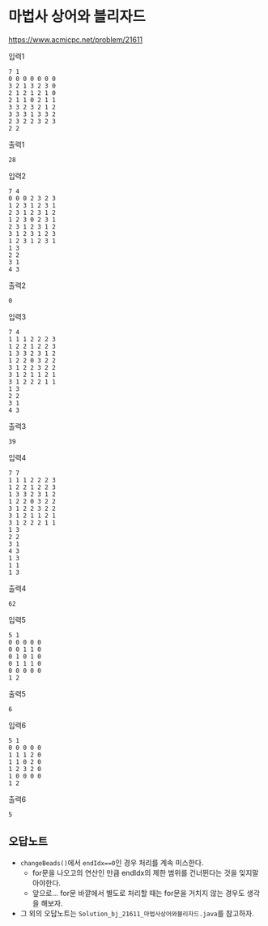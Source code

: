 # 마법사 상어와 블리자드
https://www.acmicpc.net/problem/21611

입력1
```text
7 1
0 0 0 0 0 0 0
3 2 1 3 2 3 0
2 1 2 1 2 1 0
2 1 1 0 2 1 1
3 3 2 3 2 1 2
3 3 3 1 3 3 2
2 3 2 2 3 2 3
2 2
```
출력1
```text
28
```
입력2
```text
7 4
0 0 0 2 3 2 3
1 2 3 1 2 3 1
2 3 1 2 3 1 2
1 2 3 0 2 3 1
2 3 1 2 3 1 2
3 1 2 3 1 2 3
1 2 3 1 2 3 1
1 3
2 2
3 1
4 3
```
출력2
```text
0
```
입력3
```text
7 4
1 1 1 2 2 2 3
1 2 2 1 2 2 3
1 3 3 2 3 1 2
1 2 2 0 3 2 2
3 1 2 2 3 2 2
3 1 2 1 1 2 1
3 1 2 2 2 1 1
1 3
2 2
3 1
4 3
```
출력3
```text
39
```
입력4
```text
7 7
1 1 1 2 2 2 3
1 2 2 1 2 2 3
1 3 3 2 3 1 2
1 2 2 0 3 2 2
3 1 2 2 3 2 2
3 1 2 1 1 2 1
3 1 2 2 2 1 1
1 3
2 2
3 1
4 3
1 3
1 1
1 3
```
출력4
```text
62
```
입력5
```text
5 1
0 0 0 0 0
0 0 1 1 0
0 1 0 1 0
0 1 1 1 0
0 0 0 0 0
1 2
```
출력5
```text
6
```
입력6
```text
5 1
0 0 0 0 0
1 1 1 2 0
1 1 0 2 0
1 2 3 2 0
1 0 0 0 0
1 2
```
출력6
```text
5
```

## 오답노트
- `changeBeads()`에서 `endIdx==0`인 경우 처리를 계속 미스한다.
  - for문을 나오고의 연산인 만큼 endIdx의 제한 범위를 건너뛴다는 것을 잊지말아야한다.
  - 앞으로... for문 바깥에서 별도로 처리할 때는 for문을 거치지 않는 경우도 생각을 해보자.
- 그 외의 오답노트는 `Solution_bj_21611_마법사상어와블리자드.java`를 참고하자.
